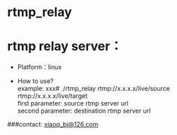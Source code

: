 # rtmp_relay
rtmp relay server：
==================================================
* Platform：linux

* How to use?<br/>
example:
xxx# ./rtmp_relay rtmp://x.x.x.x/live/source rtmp://x.x.x.x/live/target<br/>
first parameter: source rtmp server url<br/>
second parameter: destination rtmp server url

###contact: xiaoq_bj@126.com
